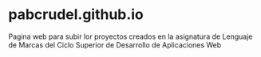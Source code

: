 # pabcrudel.github.io
Pagina web para subir lor proyectos creados en la asignatura de Lenguaje de Marcas del Ciclo Superior de Desarrollo de Aplicaciones Web
